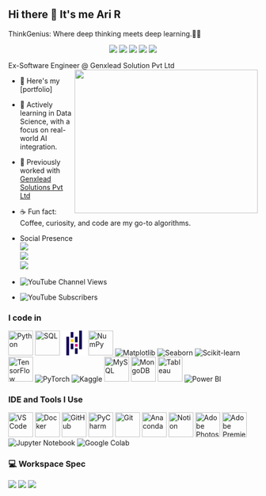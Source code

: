 ## Hi there 👋 It's me Ari R
ThinkGenius: Where deep thinking meets deep learning.🤖🧠

<p align="center">
  <img src="https://img.shields.io/badge/Machine_Learning-%E2%9C%94-green?style=for-the-badge"/>
  <img src="https://img.shields.io/badge/Deep_Learning-%E2%9C%94-blue?style=for-the-badge"/>
  <img src="https://img.shields.io/badge/Data_Science-%E2%9C%94-yellow?style=for-the-badge"/>
  <img src="https://img.shields.io/badge/Self--Taught-%E2%9C%94-orange?style=for-the-badge"/>
  <img src="https://img.shields.io/badge/AI_Engineer-%E2%9C%94-red?style=for-the-badge"/>
</p>

Ex-Software Engineer @ Genxlead Solution Pvt Ltd
<img align="right" width="370" height="290" src="https://i.pinimg.com/originals/47/f0/34/47f0342cec72b800463bf003eac1257e.gif">
- 🔭 Here's my [portfolio]                                                
- 🌱 Actively learning in Data Science, with a focus on real-world AI integration.
- 💼 Previously worked with [Genxlead Solutions Pvt Ltd](https://www.genxlead.com/)
- ☕ Fun fact: Coffee, curiosity, and code are my go-to algorithms.

- Social Presence
<br /> [<img src="https://img.shields.io/badge/X-000000?style=for-the-badge&logo=x&logoColor=white" />](https://x.com/ari_r_1) <br /> [<img src="https://img.shields.io/badge/LinkedIn-0077B5?style=for-the-badge&logo=linkedin&logoColor=white" />](https://www.linkedin.com/in/r-ari/) <br/> [<img src="https://img.shields.io/badge/instagram-d62976?style=for-the-badge&logo=instagram&logoColor=white" />](https://www.instagram.com/iam_josephari/)
- ![YouTube Channel Views](https://img.shields.io/badge/Views-94K-red?style=for-the-badge&logo=youtube&logoColor=white)  
- ![YouTube Subscribers](https://img.shields.io/badge/Subscribers-1.25K-red?style=for-the-badge&logo=youtube&logoColor=white)

### I code in
<img height="50" width="50" src="https://img.icons8.com/color/48/000000/python.png" title="Python"/> <img height="50" width="50" src="https://img.icons8.com/color/48/000000/sql.png" title="SQL"/> <img height="50" src="https://github.com/devicons/devicon/blob/master/icons/pandas/pandas-original.svg" title="Pandas"/> <img height="50" width="50" src="https://img.icons8.com/color/48/000000/numpy.png" title="NumPy"/> <img height="50" src="https://matplotlib.org/_static/logo2_compressed.svg" title="Matplotlib"/> <img height="50" src="https://seaborn.pydata.org/_static/logo-wide-lightbg.svg" title="Seaborn"/> <img height="50" src="https://upload.wikimedia.org/wikipedia/commons/0/05/Scikit_learn_logo_small.svg" title="Scikit-learn"/> <img height="50" width="50" src="https://img.icons8.com/color/48/000000/tensorflow.png" title="TensorFlow"/> <img height="50" src="https://pytorch.org/assets/images/pytorch-logo.png" title="PyTorch"/> <img height="50" src="https://upload.wikimedia.org/wikipedia/commons/7/7c/Kaggle_logo.png" title="Kaggle"/> <img height="50" width="50" src="https://img.icons8.com/color/48/000000/mysql-logo.png" title="MySQL"/> <img height="50" width="50" src="https://img.icons8.com/color/48/000000/mongodb.png" title="MongoDB"/> <img height="50" width="50" src="https://img.icons8.com/color/48/000000/tableau-software.png" title="Tableau"/> <img height="50" src="https://upload.wikimedia.org/wikipedia/commons/c/cf/New_Power_BI_Logo.svg" title="Power BI"/>

### IDE and Tools I Use
<img height="50" width="50" src="https://img.icons8.com/color/48/000000/visual-studio-code-2019.png" title="VS Code"/> <img height="50" width="50" src="https://img.icons8.com/color/48/000000/docker.png" title="Docker"/> <img height="50" width="50" src="https://img.icons8.com/fluency/48/github.png" title="GitHub"/> <img height="50" width="50" src="https://img.icons8.com/color/48/000000/pycharm.png" title="PyCharm"/> <img height="50" width="50" src="https://img.icons8.com/color/48/000000/git.png" title="Git"/> <img height="50" width="50" src="https://img.icons8.com/dusk/64/000000/anaconda.png" title="Anaconda"/> <img height="50" width="50" src="https://img.icons8.com/color/48/000000/notion--v1.png" title="Notion"/> <img height="50" width="50" src="https://img.icons8.com/doodle/48/000000/adobe-photoshop.png" title="Adobe Photoshop"/> <img height="50" width="50" src="https://img.icons8.com/color/48/000000/adobe-premiere-pro.png" title="Adobe Premiere Pro"/> <img height="50" src="https://upload.wikimedia.org/wikipedia/commons/3/38/Jupyter_logo.svg" title="Jupyter Notebook"/> <img height="50" src="https://avatars.githubusercontent.com/u/457018?s=200&v=4" title="Google Colab"/>

### 💻 Workspace Spec
<img height="30" src="https://img.shields.io/badge/Lenovo-Ideapad_Gaming_3-0B3D91?style=for-the-badge&logo=lenovo&logoColor=white"/> <img height="30" src="https://img.shields.io/badge/AMD-Ryzen_7_6800H-ED1C24?style=for-the-badge&logo=amd&logoColor=white"/> <img height="30" src="https://img.shields.io/badge/NVIDIA-RTX_3060-76B900?style=for-the-badge&logo=nvidia&logoColor=white"/>
